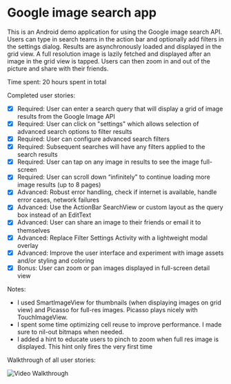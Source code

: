 # Google image search app

This is an Android demo application for using the Google image search API. Users can type in search teams in the action bar and optionally add filters in the settings dialog. Results are asynchronously loaded and displayed in the grid view. A full resolution image is lazily fetched and displayed after an image in the grid view is tapped. Users can then zoom in and out of the picture and share with their friends.

Time spent: 20 hours spent in total

Completed user stories:

 * [x] Required: User can enter a search query that will display a grid of image results from the Google Image API
 * [x] Required: User can click on "settings" which allows selection of advanced search options to filter results
 * [x] Required: User can configure advanced search filters
 * [x] Required: Subsequent searches will have any filters applied to the search results
 * [x] Required: User can tap on any image in results to see the image full-screen
 * [x] Required: User can scroll down “infinitely” to continue loading more image results (up to 8 pages)
 * [x] Advanced: Robust error handling, check if internet is available, handle error cases, network failures
 * [x] Advanced: Use the ActionBar SearchView or custom layout as the query box instead of an EditText
 * [x] Advanced: User can share an image to their friends or email it to themselves
 * [x] Advanced: Replace Filter Settings Activity with a lightweight modal overlay
 * [x] Advanced: Improve the user interface and experiment with image assets and/or styling and coloring
 * [x] Bonus: User can zoom or pan images displayed in full-screen detail view
 
Notes:

* I used SmartImageView for thumbnails (when displaying images on grid view) and Picasso for full-res images. Picasso plays nicely with TouchImageView. 
* I spent some time optimizing cell reuse to improve performance. I made sure to nil-out bitmaps when needed.
* I added a hint to educate users to pinch to zoom when full res image is displayed. This hint only fires the very first time

Walkthrough of all user stories:

![Video Walkthrough](anim_grid_image_search.gif)
